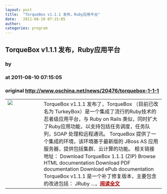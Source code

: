 ```yaml
---
layout: post
title:  "TorqueBox v1.1.1 发布，Ruby应用平台"
date:   2011-08-10 07:15:05
author: 
categories: program
---
```


## TorqueBox v1.1.1 发布，Ruby应用平台
### by 
### at 2011-08-10 07:15:05
### original <http://www.oschina.net/news/20476/torquebox-1-1-1>

<table width="100%"><tr>
			<td valign="top" width="100"><a href="http://www.oschina.net/news/20476/torquebox-1-1-1"><img src="http://www.oschina.net/img/logo/TurkeyBox.gif" border="0"></a></td>			<td valign="top">TorqueBox v1.1.1 发布了，TorqueBox （目前已改名为 TurkeyBox）是一个集成了流行的Ruby技术的忍者级应用平台，与 Ruby on Rails 类似，同时扩大了Ruby应用功能，以支持包括任务调度，任务队列，SOAP 处理和远程通讯。 TorqueBox 提供了一个集成的环境，该环境基于最新版的 JBoss AS 应用服务器，提供包括集群、云计算的功能。 相关链接地址： Download TorqueBox 1.1.1 (ZIP) Browse HTML documentation Download PDF documentation Download ePub documentation TorqueBox v1.1.1 是一个补丁修复版本，主要包含的改进包括： JRuby ...，<a href="http://www.oschina.net/news/20476/torquebox-1-1-1?from=rss" style="font-weight:bold;color:#a00">阅读全文</a></td>
			</tr></table>